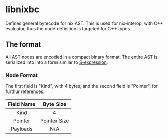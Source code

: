 # libnixbc

Defines general bytecode for nix AST.
This is used for nix-interop, with C++ evaluator, thus the node definition is targeted for C++ types.


## The format


All AST nodes are encoded in a compact binary format.
The entire AST is serialized into into a form similar to [S-expression](https://en.wikipedia.org/wiki/S-expression).


### Node Format

The first field is "Kind", with 4 bytes, and the second field is "Pointer", for furthur references.


| Field Name | Byte Size
|:-:|:-:|
| Kind | 4
| Pointer | Pointer Size
| Payloads | N/A
